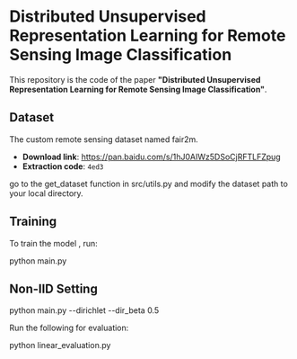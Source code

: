 # Distributed Unsupervised Representation Learning for Remote Sensing Image Classification

This repository is the code of the paper **"**Distributed Unsupervised Representation Learning for Remote Sensing Image Classification**"**.

## Dataset

The custom remote sensing dataset named fair2m.

*   &#x20;**Download link**: <https://pan.baidu.com/s/1hJ0AIWz5DSoCjRFTLFZpug>
*   &#x20;**Extraction code**: `4ed3 `

go to the get\_dataset function in src/utils.py and modify the dataset path to your local directory.

## Training

To train the model , run:

python main.py

## Non-IID Setting

python main.py --dirichlet --dir\_beta 0.5

Run the following for evaluation:

python linear\_evaluation.py
